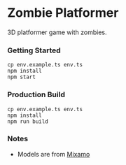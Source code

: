 # Zombie Platformer

3D platformer game with zombies.

### Getting Started

```shell
cp env.example.ts env.ts
npm install
npm start
```

### Production Build

```shell
cp env.example.ts env.ts
npm install
npm run build
```

### Notes

- Models are from [Mixamo](https://www.mixamo.com/#/?page=1&query=walk)
